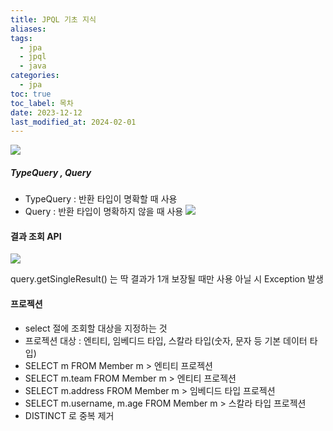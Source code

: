 ```yaml
---
title: JPQL 기초 지식
aliases: 
tags:
  - jpa
  - jpql
  - java
categories:
  - jpa
toc: true
toc_label: 목차
date: 2023-12-12
last_modified_at: 2024-02-01
---
```


![](https://i.imgur.com/EpQ8isk.png)


##### TypeQuery , Query 
- TypeQuery :  반환 타입이 명확할 때 사용
- Query : 반환 타입이 명확하지 않을 때 사용
![](https://i.imgur.com/YwfF9Wu.png)



#### 결과 조회 API 
![](https://i.imgur.com/ePY0SM7.png)


query.getSingleResult() 는 딱 결과가 1개 보장될 때만 사용 
아닐 시 Exception 발생


#### 프로젝션 
- select 절에 조회할 대상을 지정하는 것
- 프로젝션 대상 :  엔티티, 임베디드 타입, 스칼라 타입(숫자, 문자 등 기본 데이터 타입)
- SELECT m FROM Member m > 엔티티 프로젝션
- SELECT m.team FROM Member m > 엔티티 프로젝션
- SELECT m.address FROM Member m  > 임베디드 타입 프로젝션
- SELECT m.username, m.age FROM Member m > 스칼라 타입 프로젝션
- DISTINCT 로 중복 제거


